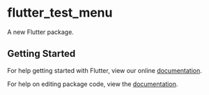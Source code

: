 # flutter_test_menu

A new Flutter package.

## Getting Started

For help getting started with Flutter, view our online [documentation](http://flutter.io/).

For help on editing package code, view the [documentation](https://flutter.io/developing-packages/).
